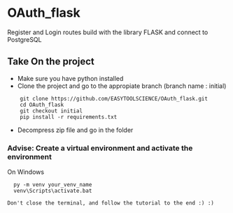 # OAuth_flask
Register and Login routes build with the library FLASK and connect to PostgreSQL

## Take On the project
  - Make sure you have python installed  
  - Clone the project  and go to the appropiate branch (branch name : initial)
  ```
      git clone https://github.com/EASYTOOLSCIENCE/OAuth_flask.git
      cd OAuth_flask
      git checkout initial
      pip install -r requirements.txt
   ```   
  - Decompress zip file and go in the folder  

### Advise: Create a virtual environment and activate the environment  
  On Windows  
  ```
    py -m venv your_venv_name   
    venv\Scripts\activate.bat  
  ```
    Don't close the terminal, and follow the tutorial to the end :) :)  

    
